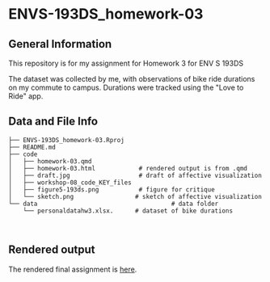 # ENVS-193DS_homework-03



## General Information

This repository is for my assignment for Homework 3 for ENV S 193DS

The dataset was collected by me, with observations of bike ride durations on my commute to campus. Durations were tracked using the "Love to Ride" app.

## Data and File Info

```
├── ENVS-193DS_homework-03.Rproj
├── README.md
├── code                                     
│   ├── homework-03.qmd            
│   ├── homework-03.html            # rendered output is from .qmd 
│   ├── draft.jpg                   # draft of affective visualization
│   ├── workshop-08_code_KEY_files
│   ├── figure5-193ds.png           # figure for critique
│   └── sketch.png                 # sketch of affective visualization
└── data                                     # data folder
    └── personaldatahw3.xlsx.      # dataset of bike durations



```


## Rendered output

The rendered final assignment is [here](https://matthewroco-calvo.github.io/ENVS-193DS_homework-03/code/homework-03.html).
